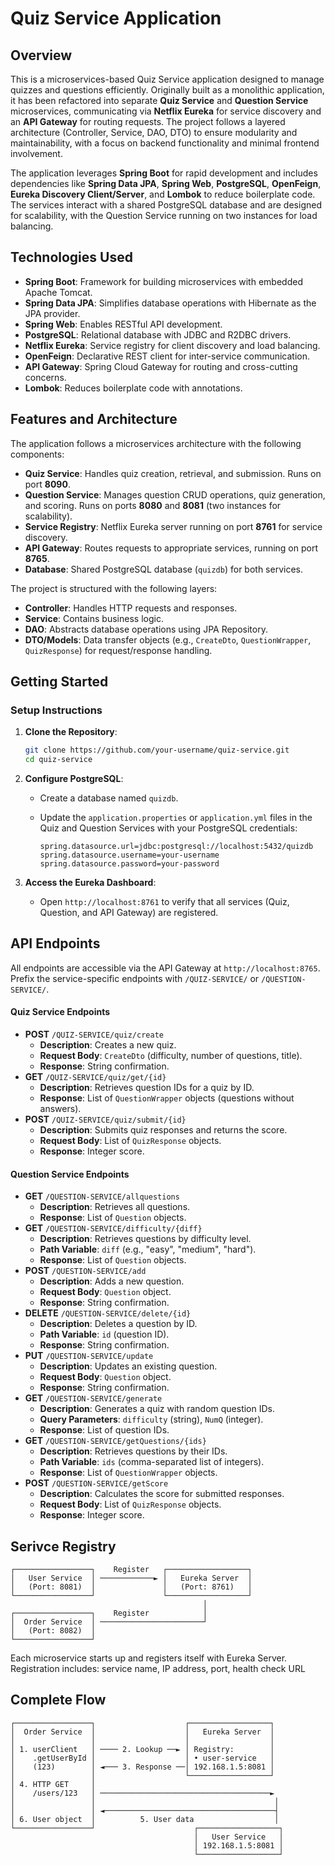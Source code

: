 # Quiz Service Application

## Overview

This is a microservices-based Quiz Service application designed to manage quizzes and questions efficiently. Originally built as a monolithic application, it has been refactored into separate **Quiz Service** and **Question Service** microservices, communicating via **Netflix Eureka** for service discovery and an **API Gateway** for routing requests. The project follows a layered architecture (Controller, Service, DAO, DTO) to ensure modularity and maintainability, with a focus on backend functionality and minimal frontend involvement.

The application leverages **Spring Boot** for rapid development and includes dependencies like **Spring Data JPA**, **Spring Web**, **PostgreSQL**, **OpenFeign**, **Eureka Discovery Client/Server**, and **Lombok** to reduce boilerplate code. The services interact with a shared PostgreSQL database
 and are designed for scalability, with the Question Service running on two instances for load balancing.

<!-- ## Features

- **Quiz Service**: Create, retrieve, and submit quizzes with customizable difficulty and question count.
- **Question Service**: Manage questions (CRUD operations), generate quizzes, and calculate scores.
- **Service Discovery**: Uses Netflix Eureka for dynamic service registration and discovery.
- **API Gateway**: Centralized routing for all service endpoints with cross-cutting concerns like security and monitoring.
- **Scalability**: Question Service runs on two instances (ports 8080 and 8081) for load balancing.
- **Database**: PostgreSQL with JPA Repository for automated and encapsulated database operations. -->

## Technologies Used

- **Spring Boot**: Framework for building microservices with embedded Apache Tomcat.
- **Spring Data JPA**: Simplifies database operations with Hibernate as the JPA provider.
- **Spring Web**: Enables RESTful API development.
- **PostgreSQL**: Relational database with JDBC and R2DBC drivers.
- **Netflix Eureka**: Service registry for client discovery and load balancing.
- **OpenFeign**: Declarative REST client for inter-service communication.
- **API Gateway**: Spring Cloud Gateway for routing and cross-cutting concerns.
- **Lombok**: Reduces boilerplate code with annotations.

## Features and Architecture

The application follows a microservices architecture with the following components:

- **Quiz Service**: Handles quiz creation, retrieval, and submission. Runs on port **8090**.
- **Question Service**: Manages question CRUD operations, quiz generation, and scoring. Runs on ports **8080** and **8081** (two instances for scalability).
- **Service Registry**: Netflix Eureka server running on port **8761** for service discovery.
- **API Gateway**: Routes requests to appropriate services, running on port **8765**.
- **Database**: Shared PostgreSQL database (`quizdb`) for both services.

The project is structured with the following layers:

- **Controller**: Handles HTTP requests and responses.
- **Service**: Contains business logic.
- **DAO**: Abstracts database operations using JPA Repository.
- **DTO/Models**: Data transfer objects (e.g., `CreateDto`, `QuestionWrapper`, `QuizResponse`) for request/response handling.

## Getting Started

### Setup Instructions

1. **Clone the Repository**:

   ```bash
   git clone https://github.com/your-username/quiz-service.git
   cd quiz-service
   ```

2. **Configure PostgreSQL**:

   - Create a database named `quizdb`.

   - Update the `application.properties` or `application.yml` files in the Quiz and Question Services with your PostgreSQL credentials:

     ```properties
     spring.datasource.url=jdbc:postgresql://localhost:5432/quizdb
     spring.datasource.username=your-username
     spring.datasource.password=your-password
     ```

3. **Access the Eureka Dashboard**:

   - Open `http://localhost:8761` to verify that all services (Quiz, Question, and API Gateway) are registered.

## API Endpoints

All endpoints are accessible via the API Gateway at `http://localhost:8765`. Prefix the service-specific endpoints with `/QUIZ-SERVICE/` or `/QUESTION-SERVICE/`.

#### Quiz Service Endpoints

- **POST** `/QUIZ-SERVICE/quiz/create`
  - **Description**: Creates a new quiz.
  - **Request Body**: `CreateDto` (difficulty, number of questions, title).
  - **Response**: String confirmation.
- **GET** `/QUIZ-SERVICE/quiz/get/{id}`
  - **Description**: Retrieves question IDs for a quiz by ID.
  - **Response**: List of `QuestionWrapper` objects (questions without answers).
- **POST** `/QUIZ-SERVICE/quiz/submit/{id}`
  - **Description**: Submits quiz responses and returns the score.
  - **Request Body**: List of `QuizResponse` objects.
  - **Response**: Integer score.

#### Question Service Endpoints

- **GET** `/QUESTION-SERVICE/allquestions`
  - **Description**: Retrieves all questions.
  - **Response**: List of `Question` objects.
- **GET** `/QUESTION-SERVICE/difficulty/{diff}`
  - **Description**: Retrieves questions by difficulty level.
  - **Path Variable**: `diff` (e.g., "easy", "medium", "hard").
  - **Response**: List of `Question` objects.
- **POST** `/QUESTION-SERVICE/add`
  - **Description**: Adds a new question.
  - **Request Body**: `Question` object.
  - **Response**: String confirmation.
- **DELETE** `/QUESTION-SERVICE/delete/{id}`
  - **Description**: Deletes a question by ID.
  - **Path Variable**: `id` (question ID).
  - **Response**: String confirmation.
- **PUT** `/QUESTION-SERVICE/update`
  - **Description**: Updates an existing question.
  - **Request Body**: `Question` object.
  - **Response**: String confirmation.
- **GET** `/QUESTION-SERVICE/generate`
  - **Description**: Generates a quiz with random question IDs.
  - **Query Parameters**: `difficulty` (string), `NumQ` (integer).
  - **Response**: List of question IDs.
- **GET** `/QUESTION-SERVICE/getQuestions/{ids}`
  - **Description**: Retrieves questions by their IDs.
  - **Path Variable**: `ids` (comma-separated list of integers).
  - **Response**: List of `QuestionWrapper` objects.
- **POST** `/QUESTION-SERVICE/getScore`
  - **Description**: Calculates the score for submitted responses.
  - **Request Body**: List of `QuizResponse` objects.
  - **Response**: Integer score.

## Serivce Registry 

```
┌─────────────────┐    Register   ┌──────────────────┐
│   User Service  │ ────────────► │   Eureka Server  │
│   (Port: 8081)  │               │   (Port: 8761)   │
└─────────────────┘               └──────────────────┘
                                           │
┌─────────────────┐    Register            │
│  Order Service  │ ───────────────────────┘
│   (Port: 8082)  │
└─────────────────┘
```
Each microservice starts up and registers itself with Eureka Server. Registration includes: service name, IP address, port, health check URL

## Complete Flow 

```
┌─────────────────┐                    ┌──────────────────┐
│  Order Service  │                    │   Eureka Server  │
│                 │                    │                  │
│ 1. userClient   │ ──── 2. Lookup ──► │ Registry:        │
│    .getUserById │                    │ • user-service   │
│    (123)        │ ◄─── 3. Response ──│ 192.168.1.5:8081 │
│                 │                    └──────────────────┘
│ 4. HTTP GET     │
│    /users/123   │ ──────────────────────────────────────►
│                 │                                        │
│                 │ ◄──────────────────────────────────────┤
│ 6. User object  │          5. User data                  │
└─────────────────┘                      ┌──────────────────┐
                                         │   User Service   │
                                         │ 192.168.1.5:8081 │
                                         └──────────────────┘

```